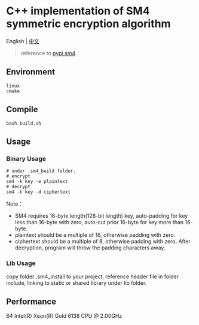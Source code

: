 # C++ implementation of SM4 symmetric encryption algorithm
English | [中文](README.md)
> reference to  [pypi sm4](https://pypi.org/project/sm4/)
## Environment
```
linux
cmake
```
## Compile
```
bash build.sh
```
## Usage
### Binary Usage
```
# under .sm4_build folder.
# encrypt
sm4 -k key -e plaintext
# decrypt
sm4 -k key -d ciphertext
```
Note：
- SM4 requires 16-byte length(128-bit length) key, auto-padding for key less than 16-byte with zero, auto-cut prior 16-byte for key more than 16-byte.
- plaintext should be a multiple of 16, otherwise padding with zero.
- ciphertext should be a multiple of 8, otherwise padding with zero. After decryption, program will throw the padding characters away.
### Lib Usage
copy folder .sm4_install to your project, reference header file in folder include, linking to static or shared library under lib folder.
## Performance
64  Intel(R) Xeon(R) Gold 6138 CPU @ 2.00GHz